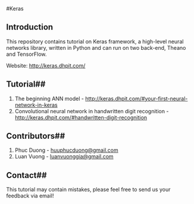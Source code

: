 #Keras

## Introduction ##
This repository contains tutorial on Keras framework, a high-level neural networks library, written in Python and can run on two back-end, Theano and TensorFlow.

Website: http://keras.dhpit.com/

## Tutorial##

 1. The beginning ANN model - http://keras.dhpit.com/#your-first-neural-network-in-keras
 2. Convolutional neural network in handwritten digit recognition - http://keras.dhpit.com/#handwritten-digit-recognition

## Contributors##
 1. Phuc Duong - huuphucduong@gmail.com
 2. Luan Vuong - luanvuonggia@gmail.com

## Contact##
This tutorial may contain mistakes, please feel free to send us your feedback via email!
